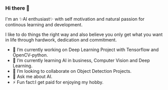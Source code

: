 ### Hi there 👋

I'm an ✨AI enthusiast✨ with self motivation and natural passion
for continous learning and development.

I like to do things the right way and also believe you only get what you want 
in life through hardwork, dedication and commitment.

- 🔭 I’m currently working on Deep Learning Project with Tensorflow and OpenCV-python.
- 🌱 I’m currently learning AI in business, Computer Vision and Deep Learning.
- 👯 I’m looking to collaborate on Object Detection Projects.
- 💬 Ask me about AI.
- ⚡ Fun fact:I get paid for enjoying my hobby.


